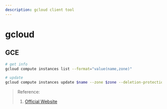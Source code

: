 ```yaml
---
description: gcloud client tool
---
```


# gcloud

## GCE
```bash
# get info
gcloud compute instances list --format="value(name,zone)"

# update 
gcloud compute instances update $name --zone $zone --deletion-protection
```



> Reference:
> 1. [Official Website](https://cloud.google.com/sdk/gcloud/reference/)
